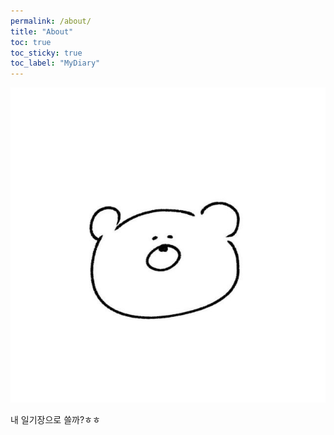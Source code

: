 ```yaml
---
permalink: /about/
title: "About"
toc: true
toc_sticky: true
toc_label: "MyDiary"
---
```


![icon](/assets/image/bear.jpg)

내 일기장으로 쓸까?ㅎㅎ
